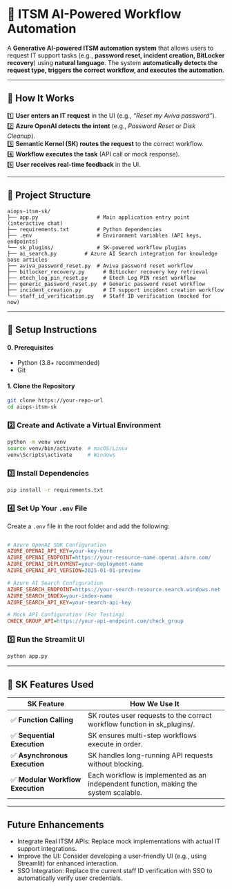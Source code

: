 # 🚀 ITSM AI-Powered Workflow Automation

A **Generative AI-powered ITSM automation system** that allows users to request IT support tasks (e.g., **password reset, incident creation, BitLocker recovery**) using **natural language**. The system **automatically detects the request type, triggers the correct workflow, and executes the automation**.

---

## 📌 How It Works

1️⃣ **User enters an IT request** in the UI (e.g., *“Reset my Aviva password”*).  
2️⃣ **Azure OpenAI detects the intent** (e.g., *Password Reset* or *Disk Cleanup*).  
3️⃣ **Semantic Kernel (SK) routes the request** to the correct workflow.  
4️⃣ **Workflow executes the task** (API call or mock response).  
5️⃣ **User receives real-time feedback** in the UI.  

---

## 📌 Project Structure

```
aiops-itsm-sk/
├── app.py                   # Main application entry point (interactive chat)
├── requirements.txt         # Python dependencies
├── .env                     # Environment variables (API keys, endpoints)
└── sk_plugins/              # SK-powered workflow plugins
├── ai_search.py         # Azure AI Search integration for knowledge base articles
├── aviva_password_reset.py  # Aviva password reset workflow
├── bitlocker_recovery.py      # BitLocker recovery key retrieval
├── etech_log_pin_reset.py     # Etech Log PIN reset workflow
├── generic_password_reset.py  # Generic password reset workflow
├── incident_creation.py       # IT support incident creation workflow
└── staff_id_verification.py   # Staff ID verification (mocked for now)
```

---

## 📌 Setup Instructions

#### 0. Prerequisites
- Python (3.8+ recommended)
- Git

#### 1. Clone the Repository

```bash
git clone https://your-repo-url
cd aiops-itsm-sk
```

### 2️⃣ Create and Activate a Virtual Environment

```bash
python -m venv venv
source venv/bin/activate  # macOS/Linux
venv\Scripts\activate     # Windows
```

### 3️⃣ Install Dependencies

```bash
pip install -r requirements.txt
```

### 4️⃣ Set Up Your `.env` File

Create a `.env` file in the root folder and add the following:

```ini

# Azure OpenAI SDK Configuration
AZURE_OPENAI_API_KEY=your-key-here
AZURE_OPENAI_ENDPOINT=https://your-resource-name.openai.azure.com/
AZURE_OPENAI_DEPLOYMENT=your-deployment-name
AZURE_OPENAI_API_VERSION=2025-01-01-preview

# Azure AI Search Configuration
AZURE_SEARCH_ENDPOINT=https://your-search-resource.search.windows.net
AZURE_SEARCH_INDEX=your-index-name
AZURE_SEARCH_API_KEY=your-search-api-key

# Mock API Configuration (For Testing)
CHECK_GROUP_API=https://your-api-endpoint.com/check_group
```

### 5️⃣ Run the Streamlit UI

```bash
python app.py
```

---

## 📌 SK Features Used

| SK Feature              | How We Use It |
|-------------------------|--------------|
| ✅ **Function Calling** | SK routes user requests to the correct workflow function in sk_plugins/. |
| ✅ **Sequential Execution** | SK ensures multi-step workflows execute in order. |
| ✅ **Asynchronous Execution** | SK handles long-running API requests without blocking. |
| ✅ **Modular Workflow Execution** | Each workflow is implemented as an independent function, making the system scalable. |

---

## Future Enhancements

- Integrate Real ITSM APIs: Replace mock implementations with actual IT support integrations.
- Improve the UI: Consider developing a user-friendly UI (e.g., using Streamlit) for enhanced interaction.
- SSO Integration: Replace the current staff ID verification with SSO to automatically verify user credentials.


```

